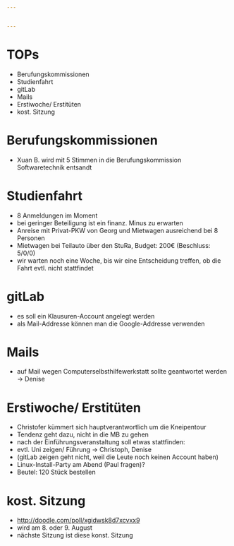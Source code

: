 ```yaml
---


---
```


# TOPs
* Berufungskommissionen
* Studienfahrt
* gitLab
* Mails
* Erstiwoche/ Erstitüten
* kost. Sitzung

# Berufungskommissionen
* Xuan B. wird mit 5 Stimmen in die Berufungskommission Softwaretechnik entsandt

# Studienfahrt
* 8 Anmeldungen im Moment
* bei geringer Beteiligung ist ein finanz. Minus zu erwarten
* Anreise mit Privat-PKW von Georg und Mietwagen ausreichend bei 8 Personen
* Mietwagen bei Teilauto über den StuRa, Budget: 200€ (Beschluss: 5/0/0)
* wir warten noch eine Woche, bis wir eine Entscheidung treffen, ob die Fahrt evtl. nicht stattfindet

# gitLab
* es soll ein Klausuren-Account angelegt werden
* als Mail-Addresse können man die Google-Addresse verwenden

# Mails
* auf Mail wegen Computerselbsthilfewerkstatt sollte geantwortet werden -> Denise

# Erstiwoche/ Erstitüten
* Christofer kümmert sich hauptverantwortlich um die Kneipentour
* Tendenz geht dazu, nicht in die MB zu gehen
* nach der Einführungsveranstaltung soll etwas stattfinden:
 * evtl. Uni zeigen/ Führung -> Christoph, Denise
 * (gitLab zeigen geht nicht, weil die Leute noch keinen Account haben)
 * Linux-Install-Party am Abend (Paul fragen)?
* Beutel: 120 Stück bestellen

# kost. Sitzung
* http://doodle.com/poll/xgidwsk8d7xcvxx9
* wird am 8. oder 9. August
* nächste Sitzung ist diese konst. Sitzung
